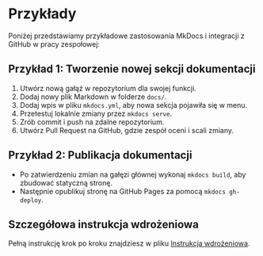 # Przykłady

Poniżej przedstawiamy przykładowe zastosowania MkDocs i integracji z GitHub w pracy zespołowej:

## Przykład 1: Tworzenie nowej sekcji dokumentacji

1. Utwórz nową gałąź w repozytorium dla swojej funkcji.  
2. Dodaj nowy plik Markdown w folderze `docs/`.  
3. Dodaj wpis w pliku `mkdocs.yml`, aby nowa sekcja pojawiła się w menu.  
4. Przetestuj lokalnie zmiany przez `mkdocs serve`.  
5. Zrób commit i push na zdalne repozytorium.  
6. Utwórz Pull Request na GitHub, gdzie zespół oceni i scali zmiany.

## Przykład 2: Publikacja dokumentacji

- Po zatwierdzeniu zmian na gałęzi głównej wykonaj `mkdocs build`, aby zbudować statyczną stronę.  
- Następnie opublikuj stronę na GitHub Pages za pomocą `mkdocs gh-deploy`.

## Szczegółowa instrukcja wdrożeniowa

Pełną instrukcję krok po kroku znajdziesz w pliku [Instrukcja wdrożeniowa](konfiguracja.md).